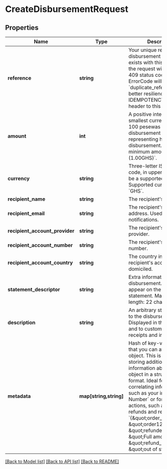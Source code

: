 # CreateDisbursementRequest

## Properties
Name | Type | Description | Notes
------------ | ------------- | ------------- | -------------
**reference** | **string** | Your unique reference. If a disbursement already exists with this reference, the request will fail with 409 status code and ErrorCode will be set to &#x60;duplicate_reference&#x60;. For better resiliency, set the &#x60;X-IDEMPOTENCY-KEY&#x60; header to this as well. | 
**amount** | **int** | A positive integer in the smallest currency unit (e.g. 100 pesewas to disbursement 1.00GHS) representing how much to disbursement. The minimum amount is &#x60;100 (1.00GHS)&#x60;. | 
**currency** | **string** | Three-letter ISO currency code, in uppercase. Must be a supported currency. Supported currencies: &#x60;GHS&#x60;. | 
**recipient_name** | **string** | The recipient&#39;s name. | [optional] 
**recipient_email** | **string** | The recipient&#39;s email address. Used for sending notifications. | [optional] 
**recipient_account_provider** | **string** | The recipient&#39;s account provider. | 
**recipient_account_number** | **string** | The recipient&#39;s account number. | 
**recipient_account_country** | **string** | The country in which the recipient&#39;s account is domiciled. | 
**statement_descriptor** | **string** | Extra information about the disbursement. This will appear on the customer’s statement. Maximum length: 22 characters. | [optional] 
**description** | **string** | An arbitrary string attached to the disbursement. Displayed in the dashboard and to customers e.g. in receipts and invoices. | [optional] 
**metadata** | **map[string,string]** | Hash of key-value pairs that you can attach to an object. This is useful for storing additional information about the object in a structured format. Ideal for storing correlating information such as your internal &#x60;Order Number&#x60; or for tracking actions, such as detailing refunds and reasons. e.g. &#x60;{\&quot;order_id\&quot;: \&quot;order12345\&quot;, \&quot;refunded\&quot;: \&quot;Full amount\&quot;, \&quot;refund_reason\&quot;: \&quot;out of stock\&quot;}&#x60; | [optional] 

[[Back to Model list]](../README.md#documentation-for-models) [[Back to API list]](../README.md#documentation-for-api-endpoints) [[Back to README]](../README.md)


